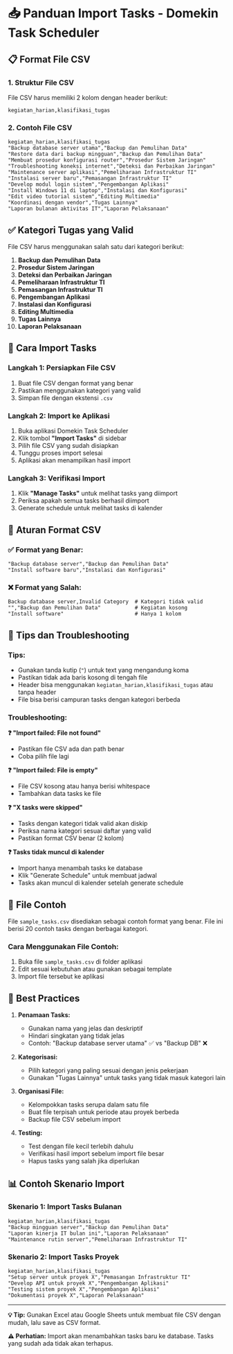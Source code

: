 # 📥 Panduan Import Tasks - Domekin Task Scheduler

## 📋 Format File CSV

### **1. Struktur File CSV**

File CSV harus memiliki 2 kolom dengan header berikut:

```csv
kegiatan_harian,klasifikasi_tugas
```

### **2. Contoh File CSV**

```csv
kegiatan_harian,klasifikasi_tugas
"Backup database server utama","Backup dan Pemulihan Data"
"Restore data dari backup mingguan","Backup dan Pemulihan Data"
"Membuat prosedur konfigurasi router","Prosedur Sistem Jaringan"
"Troubleshooting koneksi internet","Deteksi dan Perbaikan Jaringan"
"Maintenance server aplikasi","Pemeliharaan Infrastruktur TI"
"Instalasi server baru","Pemasangan Infrastruktur TI"
"Develop modul login sistem","Pengembangan Aplikasi"
"Install Windows 11 di laptop","Instalasi dan Konfigurasi"
"Edit video tutorial sistem","Editing Multimedia"
"Koordinasi dengan vendor","Tugas Lainnya"
"Laporan bulanan aktivitas IT","Laporan Pelaksanaan"
```

## ✅ **Kategori Tugas yang Valid**

File CSV harus menggunakan salah satu dari kategori berikut:

1. **Backup dan Pemulihan Data**
2. **Prosedur Sistem Jaringan**
3. **Deteksi dan Perbaikan Jaringan**
4. **Pemeliharaan Infrastruktur TI**
5. **Pemasangan Infrastruktur TI**
6. **Pengembangan Aplikasi**
7. **Instalasi dan Konfigurasi**
8. **Editing Multimedia**
9. **Tugas Lainnya**
10. **Laporan Pelaksanaan**

## 🚀 **Cara Import Tasks**

### **Langkah 1: Persiapkan File CSV**
1. Buat file CSV dengan format yang benar
2. Pastikan menggunakan kategori yang valid
3. Simpan file dengan ekstensi `.csv`

### **Langkah 2: Import ke Aplikasi**
1. Buka aplikasi Domekin Task Scheduler
2. Klik tombol **"Import Tasks"** di sidebar
3. Pilih file CSV yang sudah disiapkan
4. Tunggu proses import selesai
5. Aplikasi akan menampilkan hasil import

### **Langkah 3: Verifikasi Import**
1. Klik **"Manage Tasks"** untuk melihat tasks yang diimport
2. Periksa apakah semua tasks berhasil diimport
3. Generate schedule untuk melihat tasks di kalender

## 📝 **Aturan Format CSV**

### **✅ Format yang Benar:**
```csv
"Backup database server","Backup dan Pemulihan Data"
"Install software baru","Instalasi dan Konfigurasi"
```

### **❌ Format yang Salah:**
```csv
Backup database server,Invalid Category  # Kategori tidak valid
"","Backup dan Pemulihan Data"           # Kegiatan kosong
"Install software"                       # Hanya 1 kolom
```

## 🔧 **Tips dan Troubleshooting**

### **Tips:**
- Gunakan tanda kutip (`"`) untuk text yang mengandung koma
- Pastikan tidak ada baris kosong di tengah file
- Header bisa menggunakan `kegiatan_harian,klasifikasi_tugas` atau tanpa header
- File bisa berisi campuran tasks dengan kategori berbeda

### **Troubleshooting:**

**❓ "Import failed: File not found"**
- Pastikan file CSV ada dan path benar
- Coba pilih file lagi

**❓ "Import failed: File is empty"**
- File CSV kosong atau hanya berisi whitespace
- Tambahkan data tasks ke file

**❓ "X tasks were skipped"**
- Tasks dengan kategori tidak valid akan diskip
- Periksa nama kategori sesuai daftar yang valid
- Pastikan format CSV benar (2 kolom)

**❓ Tasks tidak muncul di kalender**
- Import hanya menambah tasks ke database
- Klik "Generate Schedule" untuk membuat jadwal
- Tasks akan muncul di kalender setelah generate schedule

## 📁 **File Contoh**

File `sample_tasks.csv` disediakan sebagai contoh format yang benar. File ini berisi 20 contoh tasks dengan berbagai kategori.

### **Cara Menggunakan File Contoh:**
1. Buka file `sample_tasks.csv` di folder aplikasi
2. Edit sesuai kebutuhan atau gunakan sebagai template
3. Import file tersebut ke aplikasi

## 🎯 **Best Practices**

1. **Penamaan Tasks:**
   - Gunakan nama yang jelas dan deskriptif
   - Hindari singkatan yang tidak jelas
   - Contoh: "Backup database server utama" ✅ vs "Backup DB" ❌

2. **Kategorisasi:**
   - Pilih kategori yang paling sesuai dengan jenis pekerjaan
   - Gunakan "Tugas Lainnya" untuk tasks yang tidak masuk kategori lain

3. **Organisasi File:**
   - Kelompokkan tasks serupa dalam satu file
   - Buat file terpisah untuk periode atau proyek berbeda
   - Backup file CSV sebelum import

4. **Testing:**
   - Test dengan file kecil terlebih dahulu
   - Verifikasi hasil import sebelum import file besar
   - Hapus tasks yang salah jika diperlukan

## 📊 **Contoh Skenario Import**

### **Skenario 1: Import Tasks Bulanan**
```csv
kegiatan_harian,klasifikasi_tugas
"Backup mingguan server","Backup dan Pemulihan Data"
"Laporan kinerja IT bulan ini","Laporan Pelaksanaan"
"Maintenance rutin server","Pemeliharaan Infrastruktur TI"
```

### **Skenario 2: Import Tasks Proyek**
```csv
kegiatan_harian,klasifikasi_tugas
"Setup server untuk proyek X","Pemasangan Infrastruktur TI"
"Develop API untuk proyek X","Pengembangan Aplikasi"
"Testing sistem proyek X","Pengembangan Aplikasi"
"Dokumentasi proyek X","Laporan Pelaksanaan"
```

---

**💡 Tip:** Gunakan Excel atau Google Sheets untuk membuat file CSV dengan mudah, lalu save as CSV format.

**⚠️ Perhatian:** Import akan menambahkan tasks baru ke database. Tasks yang sudah ada tidak akan terhapus.

